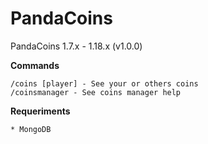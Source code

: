 # PandaCoins

PandaCoins 1.7.x - 1.18.x (v1.0.0)

**Commands**

	/coins [player] - See your or others coins 
	/coinsmanager - See coins manager help


**Requeriments**

	* MongoDB
